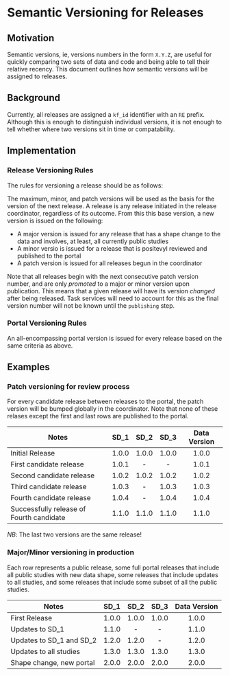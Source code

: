# Semantic Versioning for Releases

## Motivation

Semantic versions, ie, versions numbers in the form `X.Y.Z`, are useful for
quickly comparing two sets of data and code and being able to tell their
relative recency. This document outlines how semantic versions will be
assigned to releases.

## Background

Currently, all releases are assigned a `kf_id` identifier with an `RE`
prefix. Although this is enough to distinguish individual versions,
it is not enough to tell whether where two versions sit in time
or compatability.


## Implementation


### Release Versioning Rules

The rules for versioning a release should be as follows:

The maximum, minor, and patch versions will be used as the basis for the
version of the next release. A release is any release initiated in the release
coordinator, regardless of its outcome.
From this this base version, a new version is issued on the following:

- A major version is issued for any release that has a shape change to the data
and involves, at least, all currently public studies
- A minor versio is issued for a release that is positevyl reviewed and
published to the portal
- A patch version is issued for all releases begun in the coordinator

Note that all releases begin with the next consecutive patch version number,
and are only *promoted* to a major or minor version upon publication.
This means that a given release will have its version *changed* after being
released. Task services will need to account for this as the final version
number will not be known until the `publishing` step.


### Portal Versioning Rules

An all-encompassing portal version is issued for every release based on
the same criteria as above.

## Examples

### Patch versioning for review process

For every candidate release between releases to the portal, the patch version will be bumped globally in the coordinator.
Note that none of these relases except the first and last rows are published to the portal.

| Notes                                      |  SD_1 |  SD_2 |  SD_3 | Data Version |
|--------------------------------------------|:-----:|:-----:|:-----:|:------------:|
| Initial Release                            | 1.0.0 | 1.0.0 | 1.0.0 |     1.0.0    |
| First candidate release                    | 1.0.1 |   -   |   -   |     1.0.1    |
| Second candidate release                   | 1.0.2 | 1.0.2 | 1.0.2 |     1.0.2    |
| Third candidate release                    | 1.0.3 |   -   | 1.0.3 |     1.0.3    |
| Fourth candidate release                   | 1.0.4 |   -   | 1.0.4 |     1.0.4    |
| Successfully release of Fourth candidate   | 1.1.0 | 1.1.0 | 1.1.0 |     1.1.0    |

*NB*: The last two versions are the same release!

### Major/Minor versioning in production

Each row represents a public release, some full portal releases that include all public studies with new data shape, some releases that include updates to all studies, and some releases that include some subset of all the public studies.


| Notes                    |  SD_1 |  SD_2 |  SD_3 | Data Version |
|--------------------------|:-----:|:-----:|:-----:|:------------:|
| First Release            | 1.0.0 | 1.0.0 | 1.0.0 |     1.0.0    |
| Updates to SD_1          | 1.1.0 |   -   |   -   |     1.1.0    |
| Updates to SD_1 and SD_2 | 1.2.0 | 1.2.0 |   -   |     1.2.0    |
| Updates to all studies   | 1.3.0 | 1.3.0 | 1.3.0 |     1.3.0    |
| Shape change, new portal | 2.0.0 | 2.0.0 | 2.0.0 |     2.0.0    |
